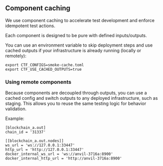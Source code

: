 ## Component caching

We use component caching to accelerate test development and enforce idempotent test actions.

Each component is designed to be pure with defined inputs/outputs.

You can use an environment variable to skip deployment steps and use cached outputs if your infrastructure is already running (locally or remotely):

```
export CTF_CONFIGS=smoke-cache.toml
export CTF_USE_CACHED_OUTPUTS=true
```

### Using remote components

Because components are decoupled through outputs, you can use a cached config and switch outputs to any deployed infrastructure, such as staging. This allows you to reuse the same testing logic for behavior validation.

Example:
```
[blockchain_a.out]
chain_id = '31337'

[[blockchain_a.out.nodes]]
ws_url = 'ws://127.0.0.1:33447'
http_url = 'http://127.0.0.1:33447'
docker_internal_ws_url = 'ws://anvil-3716a:8900'
docker_internal_http_url = 'http://anvil-3716a:8900'
```